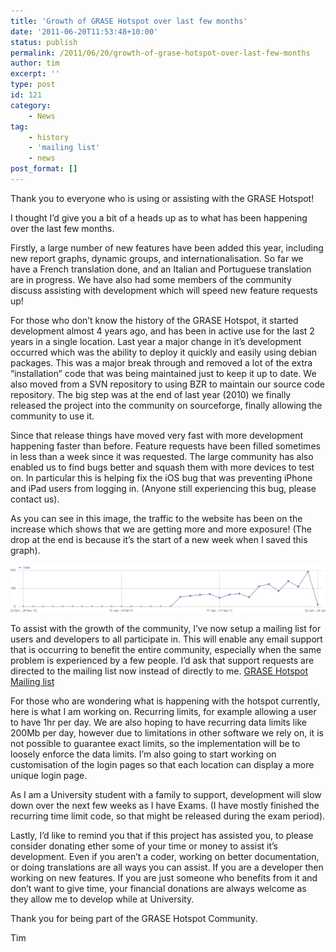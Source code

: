 ```yaml
---
title: 'Growth of GRASE Hotspot over last few months'
date: '2011-06-20T11:53:48+10:00'
status: publish
permalink: /2011/06/20/growth-of-grase-hotspot-over-last-few-months
author: tim
excerpt: ''
type: post
id: 121
category:
    - News
tag:
    - history
    - 'mailing list'
    - news
post_format: []
---
```

Thank you to everyone who is using or assisting with the GRASE Hotspot!

I thought I’d give you a bit of a heads up as to what has been happening over the last few months.

Firstly, a large number of new features have been added this year, including new report graphs, dynamic groups, and internationalisation. So far we have a French translation done, and an Italian and Portuguese translation are in progress. We have also had some members of the community discuss assisting with development which will speed new feature requests up!

For those who don’t know the history of the GRASE Hotspot, it started development almost 4 years ago, and has been in active use for the last 2 years in a single location. Last year a major change in it’s development occurred which was the ability to deploy it quickly and easily using debian packages. This was a major break through and removed a lot of the extra “installation” code that was being maintained just to keep it up to date. We also moved from a SVN repository to using BZR to maintain our source code repository. The big step was at the end of last year (2010) we finally released the project into the community on sourceforge, finally allowing the community to use it.

Since that release things have moved very fast with more development happening faster than before. Feature requests have been filled sometimes in less than a week since it was requested. The large community has also enabled us to find bugs better and squash them with more devices to test on. In particular this is helping fix the iOS bug that was preventing iPhone and iPad users from logging in. (Anyone still experiencing this bug, please contact us).

As you can see in this image, the traffic to the website has been on the increase which shows that we are getting more and more exposure! (The drop at the end is because it’s the start of a new week when I saved this graph).

![](../../../uploads/2011/06/hotspotgrowth.png "Hotspot Growth")

To assist with the growth of the community, I’ve now setup a mailing list for users and developers to all participate in. This will enable any email support that is occurring to benefit the entire community, especially when the same problem is experienced by a few people. I’d ask that support requests are directed to the mailing list now instead of directly to me. [GRASE Hotspot Mailing list](/support/mailing-list)

For those who are wondering what is happening with the hotspot currently, here is what I am working on. Recurring limits, for example allowing a user to have 1hr per day. We are also hoping to have recurring data limits like 200Mb per day, however due to limitations in other software we rely on, it is not possible to guarantee exact limits, so the implementation will be to loosely enforce the data limits. I’m also going to start working on customisation of the login pages so that each location can display a more unique login page.

As I am a University student with a family to support, development will slow down over the next few weeks as I have Exams. (I have mostly finished the recurring time limit code, so that might be released during the exam period).

Lastly, I’d like to remind you that if this project has assisted you, to please consider donating ether some of your time or money to assist it’s development. Even if you aren’t a coder, working on better documentation, or doing translations are all ways you can assist. If you are a developer then working on new features. If you are just someone who benefits from it and don’t want to give time, your financial donations are always welcome as they allow me to develop while at University.

Thank you for being part of the GRASE Hotspot Community.

Tim